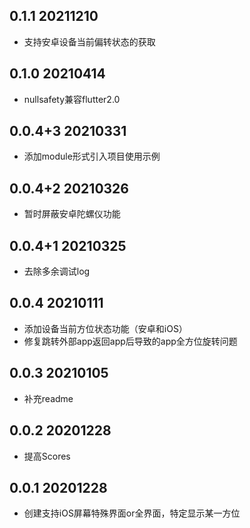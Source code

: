 <!--
 * @Author: Cao Shixin
 * @Date: 2020-12-28 15:12:14
 * @LastEditors: Cao Shixin
 * @LastEditTime: 2021-12-10 08:41:35
 * @Description: 
-->
## 0.1.1 20211210
* 支持安卓设备当前偏转状态的获取
## 0.1.0 20210414
* nullsafety兼容flutter2.0

## 0.0.4+3 20210331
* 添加module形式引入项目使用示例

## 0.0.4+2 20210326
* 暂时屏蔽安卓陀螺仪功能

## 0.0.4+1 20210325
* 去除多余调试log

## 0.0.4 20210111
* 添加设备当前方位状态功能（安卓和iOS）
* 修复跳转外部app返回app后导致的app全方位旋转问题

## 0.0.3 20210105
* 补充readme

## 0.0.2 20201228
* 提高Scores

## 0.0.1 20201228
* 创建支持iOS屏幕特殊界面or全界面，特定显示某一方位
